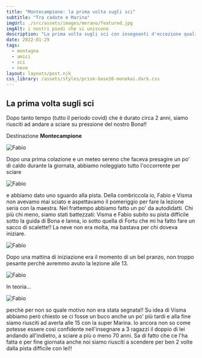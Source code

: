 ```yaml
---
title: "Montecampione: la prima volta sugli sci"
subtitle: "Tra cadute e Marina"
imgUrl: ./src/assets/images/merano/featured.jpg
imgAlt: i nostri piedi che si uniscono
description: "La prima volta sugli sci con insegnanti d'eccezione quali Bona, Fortu e Ianna che, assieme a Marina, ci hanno iniziato all'arte dello sci"
date: 2022-01-29
tags:
  - montagna
  - amici
  - sci
  - neve
layout: layouts/post.njk
css_library: /assets/styles/prism-base16-monokai.dark.css
---
```


## La prima volta sugli sci

Dopo tanto tempo (tutto il periodo covid) che è durato circa 2 anni, siamo riusciti ad andare a sciare su pressione del nostro Bona!!

Destinazione **Montecampione**

![Fabio](/assets/images/montecampione/paesaggio.jpg)

Dopo una prima colazione e un meteo sereno che faceva presagire un po' di caldo durante la giornata, abbiamo noleggiato tutto l'occorrente per sciare

![Fabio](/assets/images/montecampione/colazione.jpg)

e abbiamo dato uno sguardo alla pista. Della combriccola io, Fabio e Visma non avevamo mai sciato e aspettavamo il pomeriggio per fare la lezione seria con la maestra. Nel frattempo abbiamo fatto un po' da autodidatti. Chi più chi meno, siamo stati battezzati: Visma e Fabio subito su pista difficile sotto la guida di Bona e Ianna, io sotto quella di Fortu che mi ha fatto fare un sacco di scalette!! La neve non era molta, ma bastava per chi doveva iniziare.

![Fabio](/assets/images/montecampione/mattia-fabio.jpg)

Dopo una mattina di iniziazione era il momento di un bel pranzo, non troppo pesante perchè avremmo avuto la lezione alle 13. 

![Fabio](/assets/images/montecampione/mattia-fabio-pranzo.jpg)

In teoria... 

![Fabio](/assets/images/montecampione/fabio-beve.jpg)

perchè per non so quale motivo non era stata segnata!! Su idea di Visma abbiamo però chiesto se ci fosse un buco anche un po' più tardi e alla fine siamo riusciti ad averla alle 15 con la super Marina. Io ancora non so come potesse essere così confidente nell'insegnare a 3 ragazzi il doppio di lei andando all'indietro, a sciare a più o meno 70 anni. Sa di fatto che ce l'ha fatta e per fine giornata anche noi siamo riusciti a scendere per ben 2 volte dalla pista difficile con lei!!